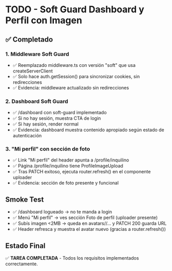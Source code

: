 # TODO - Soft Guard Dashboard y Perfil con Imagen

## ✅ Completado

### 1. Middleware Soft Guard
- ✅ Reemplazado middleware.ts con versión "soft" que usa createServerClient
- ✅ Solo hace auth.getSession() para sincronizar cookies, sin redirecciones
- ✅ Evidencia: middleware actualizado sin redirecciones

### 2. Dashboard Soft Guard
- ✅ /dashboard con soft-guard implementado
- ✅ Si no hay sesión, muestra CTA de login
- ✅ Si hay sesión, render normal
- ✅ Evidencia: dashboard muestra contenido apropiado según estado de autenticación

### 3. "Mi perfil" con sección de foto
- ✅ Link "Mi perfil" del header apunta a /profile/inquilino
- ✅ Página /profile/inquilino tiene ProfileImageUpload
- ✅ Tras PATCH exitoso, ejecuta router.refresh() en el componente uploader
- ✅ Evidencia: sección de foto presente y funcional

## Smoke Test
- ✅ /dashboard logueado → no te manda a login
- ✅ Menú "Mi perfil" → ves sección Foto de perfil (uploader presente)
- ✅ Subís imagen <2MB → queda en avatars/<uid>/… y PATCH 200 guarda URL
- ✅ Header refresca y muestra el avatar nuevo (gracias a router.refresh())

## Estado Final
✅ **TAREA COMPLETADA** - Todos los requisitos implementados correctamente.
